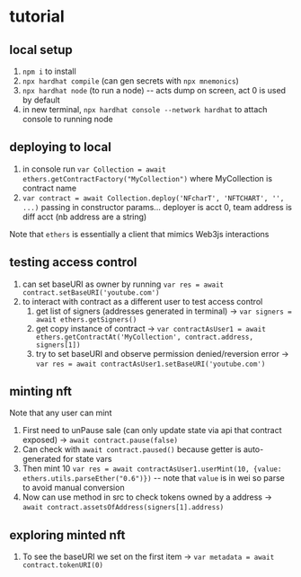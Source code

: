 # tutorial

## local setup
1. `npm i` to install
1. `npx hardhat compile` (can gen secrets with `npx mnemonics`)
1. `npx hardhat node` (to run a node) -- acts dump on screen, act 0 is used by default
1. in new terminal, `npx hardhat console --network hardhat` to attach console to running node

## deploying to local
1. in console run `var Collection = await ethers.getContractFactory("MyCollection")` where MyCollection is contract name
1. `var contract = await Collection.deploy('NFcharT', 'NFTCHART', '', ...)` passing in constructor params... deployer is acct 0, team address is diff acct (nb address are a string)


Note that `ethers` is essentially a client that mimics Web3js interactions

## testing access control
1. can set baseURI as owner by running `var res = await contract.setBaseURI('youtube.com')`
1. to interact with contract as a different user to test access control
    1. get list of signers (addresses generated in terminal) -> `var signers = await ethers.getSigners()`
    1. get copy instance of contract -> `var contractAsUser1 = await ethers.getContractAt('MyCollection', contract.address, signers[1])`
    1. try to set baseURI and observe permission denied/reversion error -> `var res = await contractAsUser1.setBaseURI('youtube.com')`

## minting nft
Note that any user can mint
1. First need to unPause sale (can only update state via api that contract exposed) -> `await contract.pause(false)`
1. Can check with `await contract.paused()` because getter is auto-generated for state vars
1. Then mint 10 `var res = await contractAsUser1.userMint(10, {value: ethers.utils.parseEther("0.6")})` -- note that `value` is in wei so parse to avoid manual conversion
1. Now can use method in src to check tokens owned by a address -> `await contract.assetsOfAddress(signers[1].address)`

## exploring minted nft
1. To see the baseURI we set on the first item -> `var metadata = await contract.tokenURI(0)`
